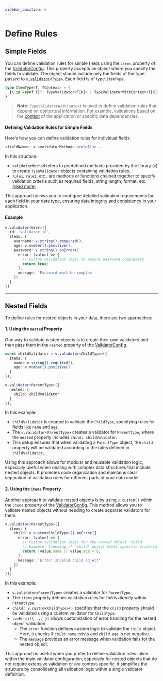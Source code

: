 ```yaml
---
sidebar_position: 6
---
```


# Define Rules

## Simple Fields

You can define validation rules for simple fields using the `items` property of the [ValidatorConfig](/ts-validation/2-v-validator#config-param-validatorconfig). This property accepts an object where you specify the fields to validate. The object should include only the fields of the type passed to [`v.validator<Type>`](/ts-validation/2-v-validator). Each field is of type `ItemType`.

```typescript
type ItemType<T, TContext> = {
  [K in keyof T]?: TypeValidator<T[K]> | TypeValidatorWithContext<T[K], TContext>[];
}
```

> **Note:** `TypeValidatorWithContext` is used to define validation rules that depend on contextual information. For example, validations based on the [context](/docs/library/validation/typescrip/context-validation) of the application or specific data dependencies.

#### Defining Validation Rules for Simple Fields

Here's how you can define validation rules for individual fields:

```ts /fieldName/ /validatorMethod/ /rule1()/
<fieldName>: v.<validatorMethod>.<rule1()>...
```

In this structure:

- `validatorMethod` refers to predefined methods provided by the library (`v`) to create `TypeValidator` objects containing validation rules.
- `rule1`, `rule2`, etc., are methods or functions chained together to specify validation criteria such as required fields, string length, format, etc. [(read more)](/docs/category/validator-methods)

This approach allows you to configure detailed validation requirements for each field in your data type, ensuring data integrity and consistency in your application.

#### Example

```typescript
v.validator<User>({
  id: 'validator id',
  items: {
    username: v.string().required(),
    age: v.number().positive(),
    password: v.string().onError({
      error: (value) => {
        // Custom validation logic to ensure password complexity
        return true;
      },
      message: 'Password must be complex'
    })
  }
})
```

---

## Nested Fields

To define rules for nested objects in your data, there are two approaches:

#### 1. Using the `nested` Property

One way to validate nested objects is to create their own validators and then pass them in the `nested` property of the [ValidatorConfig](/docs/library/validation/typescrip/v-validator#config-param-validatorconfig).

```typescript
const childValidator = v.validator<ChildType>({
  items: {
    name: v.string().required(),
    age: v.number().positive()
  }
});

v.validator<ParentType>({
  nested: {
    child: childValidator
  }
});
```

In this example:

- `childValidator` is created to validate the `ChildType`, specifying rules for fields like `name` and `age`.
- The `v.validator<ParentType>` creates a validator for `ParentType`, where the `nested` property includes `child: childValidator`.
- This setup ensures that when validating a `ParentType` object, the `child` property will be validated according to the rules defined in `childValidator`.

Using this approach allows for modular and reusable validation logic, especially useful when dealing with complex data structures that include nested objects. It promotes code organization and maintains clear separation of validation rules for different parts of your data model.

#### 2. Using the `items` Property

Another approach to validate nested objects is by using `v.custom()` within the `items` property of the [ValidatorConfig](/docs/library/validation/typescrip/v-validator#config-param-validatorconfig). This method allows you to validate nested objects without needing to create separate validators for them.

```typescript
v.validator<ParentType>({
  items: {
    child: v.custom<ChildType>().onError({
      error: (value) => {
        // Custom validation logic for the nested object 'child'
        // Example: Checking if 'child' object meets specific criteria
        return !value.name || value.age < 0;
      },
      message: 'Error: Invalid child object'
    })
  }
});
```

In this example:

- `v.validator<ParentType>` creates a validator for `ParentType`.
- The `items` property defines validation rules for fields directly within `ParentType`.
- `child: v.custom<ChildType>()` specifies that the `child` property should be validated using a custom validator for `ChildType`.
- `.onError({ ... })` allows customization of error handling for the nested object validation.
    - The `error` function defines custom logic to validate the `child` object. Here, it checks if `child.name` exists and `child.age` is not negative.
    - The `message` provides an error message when validation fails for the nested object.

This approach is useful when you prefer to define validation rules inline within the main validator configuration, especially for nested objects that do not require extensive validation or are context-specific. It simplifies the structure by consolidating all validation logic within a single validator definition.